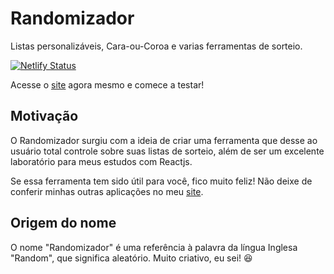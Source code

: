 # Randomizador
Listas personalizáveis, Cara-ou-Coroa e varias ferramentas de sorteio.

[![Netlify Status](https://api.netlify.com/api/v1/badges/c81a36f1-0f50-45e7-9b5f-f91aa52fa51b/deploy-status)](https://app.netlify.com/sites/randomizador/deploys)

Acesse o [site](https://randomizador.netlify.com) agora mesmo e comece a testar!

## Motivação
O Randomizador surgiu com a ideia de criar uma ferramenta que desse ao usuário total controle sobre suas listas de sorteio, além de ser um excelente laboratório para meus estudos com Reactjs.

Se essa ferramenta tem sido útil para você, fico muito feliz! Não deixe de conferir minhas outras aplicações no meu [site](https://gustavokuze.com).

## Origem do nome
O nome "Randomizador" é uma referência à palavra da língua Inglesa "Random", que significa aleatório. Muito criativo, eu sei! 😆
